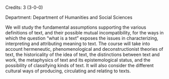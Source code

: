 Credits: 3 (3-0-0)

Department: Department of Humanities and Social Sciences

We will study the fundamental assumptions supporting the various definitions of text, and their possible mutual incompatibility, for the ways in which the question “what is a text” exposes the issues in characterizing, interpreting and attributing meaning to text. The course will take into account hermeneutic, phenomenological and deconstructionist theories of text, the historicality of the idea of text, the distinctions between text and work, the metaphysics of text and its epistemological status, and the possibility of classifying kinds of text. It will also consider the different cultural ways of producing, circulating and relating to texts.